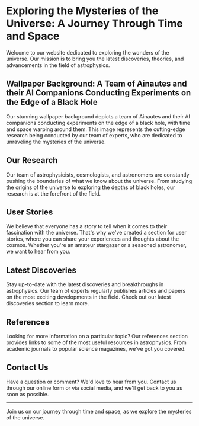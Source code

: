 <!--font:Inter-->

# Exploring the Mysteries of the Universe: A Journey Through Time and Space

Welcome to our website dedicated to exploring the wonders of the universe. Our mission is to bring you the latest discoveries, theories, and advancements in the field of astrophysics. 

## Wallpaper Background: A Team of Ainautes and their AI Companions Conducting Experiments on the Edge of a Black Hole

Our stunning wallpaper background depicts a team of Ainautes and their AI companions conducting experiments on the edge of a black hole, with time and space warping around them. This image represents the cutting-edge research being conducted by our team of experts, who are dedicated to unraveling the mysteries of the universe.

## Our Research

Our team of astrophysicists, cosmologists, and astronomers are constantly pushing the boundaries of what we know about the universe. From studying the origins of the universe to exploring the depths of black holes, our research is at the forefront of the field.

## User Stories

We believe that everyone has a story to tell when it comes to their fascination with the universe. That's why we've created a section for user stories, where you can share your experiences and thoughts about the cosmos. Whether you're an amateur stargazer or a seasoned astronomer, we want to hear from you.

## Latest Discoveries

Stay up-to-date with the latest discoveries and breakthroughs in astrophysics. Our team of experts regularly publishes articles and papers on the most exciting developments in the field. Check out our latest discoveries section to learn more.

## References

Looking for more information on a particular topic? Our references section provides links to some of the most useful resources in astrophysics. From academic journals to popular science magazines, we've got you covered.

## Contact Us

Have a question or comment? We'd love to hear from you. Contact us through our online form or via social media, and we'll get back to you as soon as possible.

---

Join us on our journey through time and space, as we explore the mysteries of the universe.

<!--

Write me content for website with wallpaper which alt text is:

"A team of Ainautes and their AI companions conducting experiments on the edge of a black hole, with time and space warping around them."

The name/title of the page should not be 1:1 copy of the alt text but rather a real content of the website which is using this wallpaper.

- Use markdown format 
- Start with heading
- Heading should be short and concise
- The content should look like a real website 
- The website should not be about the wallpaper, wallpaper is just a related background
- Heading should be contain work "wallpaper" or "background"
- Include real sections like references, contact, user stories, etc. use things relevant to the page purpose.
- Feel free to use structure like headings, bullets, numbering, blockquotes, paragraphs, horizontal lines, etc.
- You can use formatting like bold or _italic_
- You can include UTF-8 emojis
- Links should be only #hash anchors (and you can refer to the document itself)
- Do not include images


---


# Exploring the Mysteries of the Universe: A Journey Through Time and Space

Welcome to our website dedicated to exploring the wonders of the universe. Our mission is to bring you the latest discoveries, theories, and advancements in the field of astrophysics. 

## Wallpaper Background: A Team of Ainautes and their AI Companions Conducting Experiments on the Edge of a Black Hole

Our stunning wallpaper background depicts a team of Ainautes and their AI companions conducting experiments on the edge of a black hole, with time and space warping around them. This image represents the cutting-edge research being conducted by our team of experts, who are dedicated to unraveling the mysteries of the universe.

## Our Research

Our team of astrophysicists, cosmologists, and astronomers are constantly pushing the boundaries of what we know about the universe. From studying the origins of the universe to exploring the depths of black holes, our research is at the forefront of the field.

## User Stories

We believe that everyone has a story to tell when it comes to their fascination with the universe. That's why we've created a section for user stories, where you can share your experiences and thoughts about the cosmos. Whether you're an amateur stargazer or a seasoned astronomer, we want to hear from you.

## Latest Discoveries

Stay up-to-date with the latest discoveries and breakthroughs in astrophysics. Our team of experts regularly publishes articles and papers on the most exciting developments in the field. Check out our latest discoveries section to learn more.

## References

Looking for more information on a particular topic? Our references section provides links to some of the most useful resources in astrophysics. From academic journals to popular science magazines, we've got you covered.

## Contact Us

Have a question or comment? We'd love to hear from you. Contact us through our online form or via social media, and we'll get back to you as soon as possible.

---

Join us on our journey through time and space, as we explore the mysteries of the universe.


---


Write me a Google font which is best fitting for the website.

Pick from the list:
- Montserrat
- Alegreya
- Lato
- Barlow Condensed
- IBM Plex Sans
- Poppins
- Inter
- Exo 2
- Roboto
- Futura
- Dancing Script
- Open Sans
- Cormorant Garamond
- Creepster
- Playfair Display
- Cabin
- Cinzel
- Raleway
- Orbitron
- Lobster
- Cinzel Decorative
- Great Vibes


Write just the font name nothing else.


---


Inter

-->
